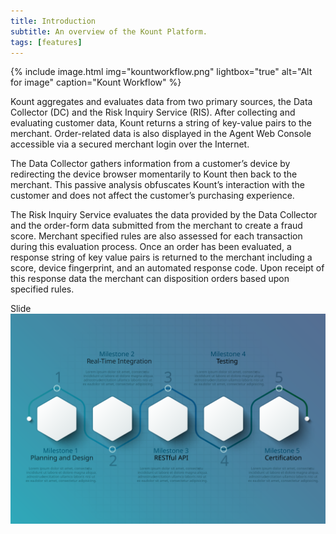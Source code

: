 ```yaml
---
title: Introduction 
subtitle: An overview of the Kount Platform.
tags: [features]
---
```


{% include image.html img="kountworkflow.png" lightbox="true" alt="Alt for image" caption="Kount Workflow" %}

Kount aggregates and evaluates data from two primary sources, the Data Collector (DC) and the Risk Inquiry Service (RIS). After collecting and evaluating customer data, Kount returns a string of key-value pairs to the merchant. Order-related data is also displayed in the Agent Web Console accessible via a secured merchant login over the Internet.

The Data Collector gathers information from a customer’s device by redirecting the device browser momentarily to Kount then back to the merchant. This passive analysis obfuscates Kount’s interaction with the customer and does not affect the customer’s purchasing experience.

The Risk Inquiry Service evaluates the data provided by the Data Collector and the order-form data submitted from the merchant to create a fraud score. Merchant specified rules are also assessed for each transaction during this evaluation process. Once an order has been evaluated, a response string of key value pairs is returned to the merchant including a score, device fingerprint, and an automated response code. Upon receipt of this response data the merchant can disposition orders based upon specified rules.

<div class="uk-h3">Slide</div>
<div class="uk-child-width-1-1@m" uk-grid uk-lightbox="animation: slide">
    <div class="uk-container uk-container-large"></div>
    <div>
        <a class="uk-inline" href="images/photo.jpg" data-caption="Caption 1">
            <img src="/uploads/msv1.svg" uk-svg alt="">
        </a>
    </div>
</div>

